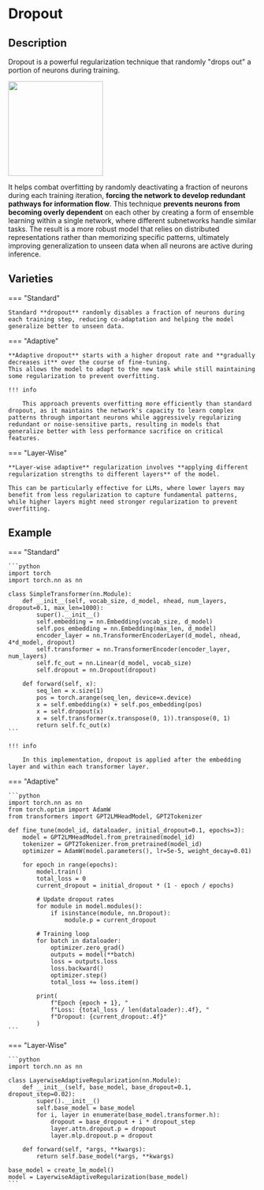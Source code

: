 # Dropout

## Description

Dropout is a powerful regularization technique that randomly "drops out" a portion of neurons during training.

<img src="image1.png" style="width:2in" />

It helps combat overfitting by randomly deactivating a fraction of neurons during each training iteration, **forcing the network to develop redundant pathways for information flow**.
This technique **prevents neurons from becoming overly dependent** on each other by creating a form of ensemble learning within a single network, where different subnetworks handle similar tasks.
The result is a more robust model that relies on distributed representations rather than memorizing specific patterns, ultimately improving generalization to unseen data when all neurons are active during inference.

## Varieties

=== "Standard"

    Standard **dropout** randomly disables a fraction of neurons during each training step, reducing co-adaptation and helping the model generalize better to unseen data.

=== "Adaptive"

    **Adaptive dropout** starts with a higher dropout rate and **gradually decreases it** over the course of fine-tuning.
    This allows the model to adapt to the new task while still maintaining some regularization to prevent overfitting.

    !!! info

        This approach prevents overfitting more efficiently than standard dropout, as it maintains the network's capacity to learn complex patterns through important neurons while aggressively regularizing redundant or noise-sensitive parts, resulting in models that generalize better with less performance sacrifice on critical features.

=== "Layer-Wise"

    **Layer-wise adaptive** regularization involves **applying different regularization strengths to different layers** of the model.

    This can be particularly effective for LLMs, where lower layers may benefit from less regularization to capture fundamental patterns, while higher layers might need stronger regularization to prevent overfitting.

## Example

=== "Standard"

    ```python
    import torch
    import torch.nn as nn

    class SimpleTransformer(nn.Module):
        def __init__(self, vocab_size, d_model, nhead, num_layers, dropout=0.1, max_len=1000):
            super().__init__()
            self.embedding = nn.Embedding(vocab_size, d_model)
            self.pos_embedding = nn.Embedding(max_len, d_model)
            encoder_layer = nn.TransformerEncoderLayer(d_model, nhead, 4*d_model, dropout)
            self.transformer = nn.TransformerEncoder(encoder_layer, num_layers)
            self.fc_out = nn.Linear(d_model, vocab_size)
            self.dropout = nn.Dropout(dropout)

        def forward(self, x):
            seq_len = x.size(1)
            pos = torch.arange(seq_len, device=x.device)
            x = self.embedding(x) + self.pos_embedding(pos)
            x = self.dropout(x)
            x = self.transformer(x.transpose(0, 1)).transpose(0, 1)
            return self.fc_out(x)
    ```

    !!! info

        In this implementation, dropout is applied after the embedding layer and within each transformer layer.

=== "Adaptive"

    ```python
    import torch.nn as nn
    from torch.optim import AdamW
    from transformers import GPT2LMHeadModel, GPT2Tokenizer

    def fine_tune(model_id, dataloader, initial_dropout=0.1, epochs=3):
        model = GPT2LMHeadModel.from_pretrained(model_id)
        tokenizer = GPT2Tokenizer.from_pretrained(model_id)
        optimizer = AdamW(model.parameters(), lr=5e-5, weight_decay=0.01)

        for epoch in range(epochs):
            model.train()
            total_loss = 0
            current_dropout = initial_dropout * (1 - epoch / epochs)

            # Update dropout rates
            for module in model.modules():
                if isinstance(module, nn.Dropout):
                    module.p = current_dropout

            # Training loop
            for batch in dataloader:
                optimizer.zero_grad()
                outputs = model(**batch)
                loss = outputs.loss
                loss.backward()
                optimizer.step()
                total_loss += loss.item()

            print(
                f"Epoch {epoch + 1}, "
                f"Loss: {total_loss / len(dataloader):.4f}, "
                f"Dropout: {current_dropout:.4f}"
            )
    ```

=== "Layer-Wise"

    ```python
    import torch.nn as nn

    class LayerwiseAdaptiveRegularization(nn.Module):
        def __init__(self, base_model, base_dropout=0.1, dropout_step=0.02):
            super().__init__()
            self.base_model = base_model
            for i, layer in enumerate(base_model.transformer.h):
                dropout = base_dropout + i * dropout_step
                layer.attn.dropout.p = dropout
                layer.mlp.dropout.p = dropout

        def forward(self, *args, **kwargs):
            return self.base_model(*args, **kwargs)

    base_model = create_lm_model()
    model = LayerwiseAdaptiveRegularization(base_model)
    ```
